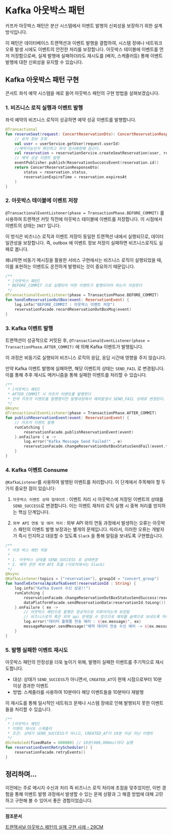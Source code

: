 # Kafka 아웃박스 패턴

카프카 아웃박스 패턴은 분산 시스템에서 이벤트 발행의 신뢰성을 보장하기 위한 설계 방식입니다.

이 패턴은 데이터베이스 트랜잭션과 이벤트 발행을 결합하여, 
시스템 장애나 네트워크 오류 발생 시에도 이벤트의 안전한 처리를 보장합니다. 
아웃박스 테이블에 이벤트를 먼저 저장함으로써, 실제 발행에 실패하더라도 재시도를 (배치, 스케줄러등) 통해 이벤트 발행에 대한 신뢰성을 유지할 수 있습니다.

## Kafka 아웃박스 패턴 구현

콘서트 좌석 예약 시스템을 예로 들어 아웃박스 패턴의 구현 방법을 살펴보겠습니다.

### 1. 비즈니스 로직 실행과 이벤트 발행

좌석 예약의 비즈니스 로직이 성공하면 예약 성공 이벤트를 발행합니다.

```kotlin
@Transactional
fun reserveSeat(request: ConcertReservationDto): ConcertReservationResponseDto {
    // 유저 정보 조회
    val user = userService.getUser(request.userId)
    //예약가능인지 확인하고 좌석 임시배정해 잠근다.
    val reservation = reservationService.createSeatReservation(user, request.seatId)
    // 예약 성공 이벤트 발행
    eventPublisher.publish(ReservationSuccessEvent(reservation.id))
    return ConcertReservationResponseDto(
        status = reservation.status,
        reservationExpireTime = reservation.expiresAt
    )
}
```

### 2. 아웃박스 테이블에 이벤트 저장

`@TransactionalEventListener(phase = TransactionPhase.BEFORE_COMMIT)` 를 사용하여 트랜잭션 커밋 직전에 아웃박스 테이블에 이벤트를 저장합니다.
이 시점에서 이벤트의 상태는 `INIT` 입니다.

이 방식은 비즈니스 로직과 이벤트 저장이 동일한 트랜잭션 내에서 실행되므로, 데이터 일관성을 보장합니다. 즉, outbox 에 이벤트 정보 저장이 실패하면
비즈니스로직도 실패로 봅니다.

왜냐하면 비동기 메시징을 활용한 서비스 구현에서는 비즈니스 로직이 실행되었을 때, 이를 표현하는 이벤트도 온전하게
발행되는 것이 중요하기 때문입니다.


```kotlin
/**
 * [아웃박스 패턴]
 * BEFORE_COMMIT 으로 실행되어 어떤 이벤트가 발행되어야 하는지 저장한다
 */
@TransactionalEventListener(phase = TransactionPhase.BEFORE_COMMIT) 
fun handleReservationOutBox(event: ReservationEvent) {
    log.info("BEFORE_COMMIT : 아웃박스 이벤트 저장")
    reservationFacade.recordReservationOutBoxMsg(event)
}
```
### 3. Kafka 이벤트 발행

트랜잭션이 성공적으로 커밋된 후, `@TransactionalEventListener(phase = TransactionPhase.AFTER_COMMIT)` 에 의해 Kafka 이벤트가 발행됩니다. 

이 과정은 비동기로 실행되어 비즈니스 로직의 응답, 응답 시간에 영향을 주지 않습니다.

만약 Kafka 이벤트 발행에 실패하면, 해당 이벤트의 상태는 `SEND_FAIL` 로 변경됩니다. 이를 통해 추후 재시도 메커니즘을 통해 실패한 이벤트를 처리할 수 있습니다.

```kotlin
/**
 * [아웃박스 패턴]
 * AFTER_COMMIT 시 카프카 이벤트를 발행한다
 * 만약 카프카 이벤트를 발행했지만 발행과정에서 예외발생시 SEND_FAIL 상태로 변경된다.
 */
@Async
@TransactionalEventListener(phase = TransactionPhase.AFTER_COMMIT)
fun publishReservationEvent(event: ReservationEvent) {
    // 카프카 이벤트 발행
    runCatching {
        reservationFacade.publishReservationEvent(event)
    }.onFailure { e ->
        log.error("Kafka Message Send Failed!" , e)
        reservationFacade.changeReservationOutBoxStatusSendFail(event.toEntity().reservationId)
    }
}
```

### 4. Kafka 이벤트 Consume

`@KafkaListener`를 사용하여 발행된 이벤트를 처리합니다. 이 단계에서 주목해야 할 두 가지 중요한 점이 있습니다:

1. `아웃박스 이벤트 상태 업데이트` :
   이벤트 처리 시 아웃박스에 저장된 이벤트의 상태를 `SEND_SUCCESS`로 변경합니다.
   이는 이벤트 재처리 로직 실행 시 중복 처리를 방지하는 핵심 단계입니다.

2. `외부 API 연동 및 에러 처리` :
   외부 API 와의 연동 과정에서 발생하는 오류는 아웃박스 패턴의 이벤트 발행 보장과는 별개의 문제입니다.
   따라서, 이러한 오류는 개발자가 즉시 인지하고 대응할 수 있도록 `Slack` 을 통해 알림을 보내도록 구현했습니다.

```kotlin
/**
 * 아웃 박스 패턴 적용
 *
 * 1. 아웃박스 상태를 SEND_SUCCESS 로 상태변경
 * 2. 예약 관련 외부 API 호출 (이로직에서는 Slack)
 */
@Async
@KafkaListener(topics = ["reservation"], groupId = "concert_group")
fun handleExternalApiKafkaEvent(reservationId : String) {
    log.info("Kafka Event 수신 성공!!")
    runCatching {
        reservationFacade.changeReservationOutBoxStatusSendSuccess(reservationId.toLong())
        dataPlatformFacade.sendReservationData(reservationId.toLong())
    }.onFailure { ex ->
        // 아웃박스 패턴으로 발행은 정상적으로 이루어지는게 보장됨
        // 비즈니스로직 혹은 외부 api 문제일 수 있으므로 예외를 슬랙으로 보내도록 처리
        log.error("데이터 플랫폼 전송 에러 : ${ex.message}", ex)
        messageManager.sendMessage("예약 데이터 전송 수신 에러 -> ${ex.message}")
    }
}
```

### 5. 발행 실패한 이벤트 재시도

아웃박스 패턴의 안정성을 더욱 높이기 위해, 발행이 실패한 이벤트를 주기적으로 재시도합니다.

- 대상: 상태가 `SEND_SUCCESS`가 아니면서, `CREATED_AT`이 현재 시점으로부터 10분 이상 경과한 이벤트
- 방법: 스케줄러를 사용하여 10분마다 해당 이벤트들을 10분마다 재발행

이 재시도를 통해 일시적인 네트워크 문제나 시스템 장애로 인해 발행되지 못한 이벤트들을 처리할 수 있습니다.

```kotlin
/**
 * [아웃박스 패턴]
 * 이벤트 재시도 스케줄러
 * 조건: 상태가 SEND_SUCCESS가 아니고, CREATED_AT이 10분 이상 지난 이벤트
 */
@Scheduled(fixedRate = 600000) // 10분(600,000ms)마다 실행
fun reservationEventRetryScheduler() {
    reservationFacade.retryEvents()
}
```

## 정리하며...

이전에는 주로 메시지 수신과 처리 즉 비즈니스 로직 처리에 초점을 맞추었지만, 이번 경험을 통해 이벤트 발행 과정에서 발생할 수 있는 문제 상황과
그 해결 방법에 대해 고민하고 구현해 볼 수 있어서 좋은 경험이었습니다.

---

**참조문서**

[트랜잭셔널 아웃박스 패턴의 실제 구현 사례 - 29CM](https://medium.com/@greg.shiny82/%ED%8A%B8%EB%9E%9C%EC%9E%AD%EC%85%94%EB%84%90-%EC%95%84%EC%9B%83%EB%B0%95%EC%8A%A4-%ED%8C%A8%ED%84%B4%EC%9D%98-%EC%8B%A4%EC%A0%9C-%EA%B5%AC%ED%98%84-%EC%82%AC%EB%A1%80-29cm-0f822fc23edb)